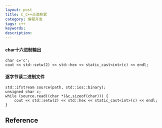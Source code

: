 ```yaml
---
layout: post
title: C_C++点滴积累
category: 编程开发
tags: c++
keywords: 
description: 
---
```



#### char十六进制输出

```
char c='c';
cout << std::setw(2) << std::hex << static_cast<int>(c) << endl;
```

#### 逐字节读二进制文件

```
std::ifstream source(path, std::ios::binary);
unsigned char c;
while (source.read((char *)&c,sizeof(char))) {
	cout << std::setw(2) << std::hex << static_cast<int>(c) << endl;
}
```

## Reference
